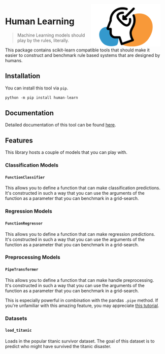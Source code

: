 <img src="docs/logo.png" width=225 align="right">

# Human Learning

> Machine Learning models should play by the rules, literally.

This package contains scikit-learn compatible tools that should make it easier
to construct and benchmark rule based systems that are designed by humans.

## Installation

You can install this tool via `pip`.

```python
python -m pip install human-learn
```

## Documentation 

Detailed documentation of this tool can be found [here](https://koaning.github.io/human-learn/). 

## Features

This library hosts a couple of models that you can play with.

### Classification Models

#### `FunctionClassifier`

This allows you to define a function that can make classification predictions. It's
constructed in such a way that you can use the arguments of the function as a parameter
that you can benchmark in a grid-search.

### Regression Models

#### `FunctionRegressor`

This allows you to define a function that can make regression predictions. It's
constructed in such a way that you can use the arguments of the function as a parameter
that you can benchmark in a grid-search.


### Preprocessing Models

#### `PipeTransformer`

This allows you to define a function that can make handle preprocessing. It's
constructed in such a way that you can use the arguments of the function as a parameter
that you can benchmark in a grid-search.

This is especially powerful in combination with the pandas `.pipe` method. If you're
unfamiliar with this amazing feature, you may appreciate [this tutorial](https://calmcode.io/pandas-pipe/introduction.html).

### Datasets

#### `load_titanic`

Loads in the popular titanic survivor dataset. The goal of this dataset is to predict
who might have survived the titanic disaster.
